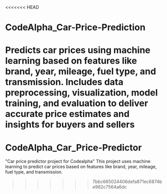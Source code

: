 <<<<<<< HEAD
# CodeAlpha_Car-Price-Prediction
Predicts car prices using machine learning based on features like brand, year, mileage, fuel type, and transmission. Includes data preprocessing, visualization, model training, and evaluation to deliver accurate price estimates and insights for buyers and sellers
=======
# CodeAlpha_Car_Price-Predictor
"Car price predictor project for Codealpha"
This project uses machine learning to predict car prices based on features like brand, year, mileage, fuel type, and transmission.
>>>>>>> 7bbc665024406defa871ec6874be982c7564a6dc
